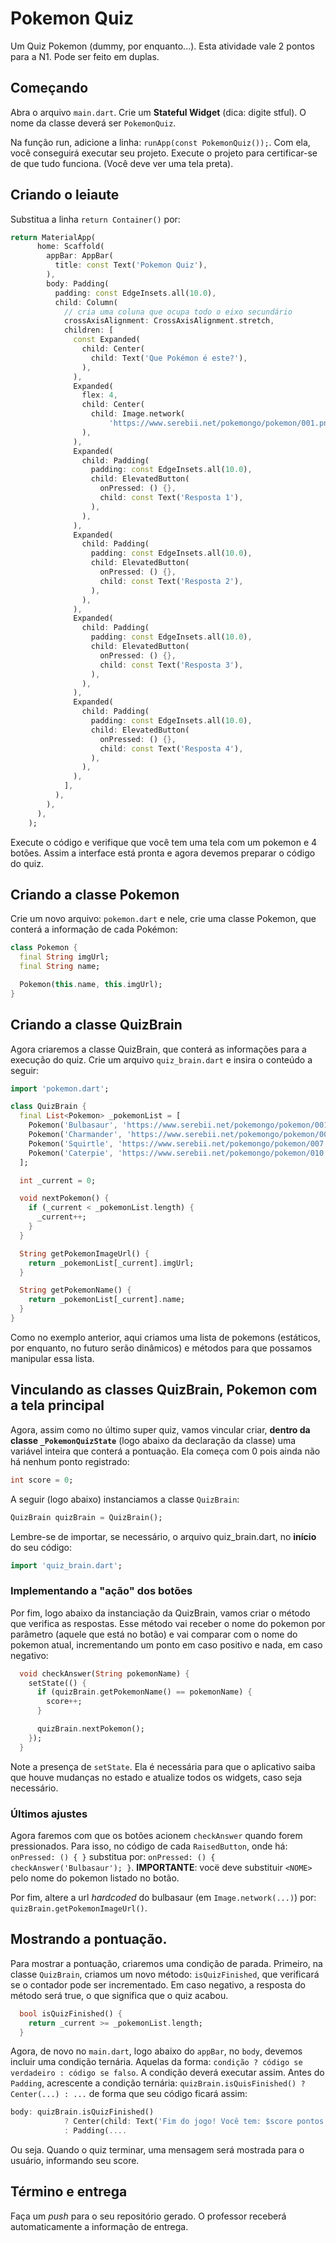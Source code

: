 # Pokemon Quiz

Um Quiz Pokemon (dummy, por enquanto...). Esta atividade vale 2 pontos para a N1. Pode ser feito em duplas.

## Começando

Abra o arquivo `main.dart`. Crie um **Stateful Widget** (dica: digite stful). O nome da classe
deverá ser `PokemonQuiz`.

Na função run, adicione a linha: `runApp(const PokemonQuiz());`. Com ela, você conseguirá executar seu projeto. Execute o projeto para certificar-se de que tudo funciona. (Você deve ver uma tela preta).


## Criando o leiaute

Substitua a linha `return Container()` por:
```dart
return MaterialApp(
      home: Scaffold(
        appBar: AppBar(
          title: const Text('Pokemon Quiz'),
        ),
        body: Padding(
          padding: const EdgeInsets.all(10.0),
          child: Column(
            // cria uma coluna que ocupa todo o eixo secundário
            crossAxisAlignment: CrossAxisAlignment.stretch,
            children: [
              const Expanded(
                child: Center(
                  child: Text('Que Pokémon é este?'),
                ),
              ),
              Expanded(
                flex: 4,
                child: Center(
                  child: Image.network(
                      'https://www.serebii.net/pokemongo/pokemon/001.png'),
                ),
              ),
              Expanded(
                child: Padding(
                  padding: const EdgeInsets.all(10.0),
                  child: ElevatedButton(
                    onPressed: () {},
                    child: const Text('Resposta 1'),
                  ),
                ),
              ),
              Expanded(
                child: Padding(
                  padding: const EdgeInsets.all(10.0),
                  child: ElevatedButton(
                    onPressed: () {},
                    child: const Text('Resposta 2'),
                  ),
                ),
              ),
              Expanded(
                child: Padding(
                  padding: const EdgeInsets.all(10.0),
                  child: ElevatedButton(
                    onPressed: () {},
                    child: const Text('Resposta 3'),
                  ),
                ),
              ),
              Expanded(
                child: Padding(
                  padding: const EdgeInsets.all(10.0),
                  child: ElevatedButton(
                    onPressed: () {},
                    child: const Text('Resposta 4'),
                  ),
                ),
              ),
            ],
          ),
        ),
      ),
    );
```

Execute o código e verifique que você tem uma tela com um pokemon e 4 botões. Assim a interface está pronta e agora devemos preparar o código do quiz.

## Criando a classe Pokemon

Crie um novo arquivo: `pokemon.dart` e nele, crie uma classe Pokemon, que conterá a informação de cada 
Pokémon:

```dart
class Pokemon {
  final String imgUrl;
  final String name;

  Pokemon(this.name, this.imgUrl);
}
```

## Criando a classe QuizBrain

Agora criaremos a classe QuizBrain, que conterá as informações para a execução do quiz. Crie um arquivo
`quiz_brain.dart` e insira o conteúdo a seguir:

```dart
import 'pokemon.dart';

class QuizBrain {
  final List<Pokemon> _pokemonList = [
    Pokemon('Bulbasaur', 'https://www.serebii.net/pokemongo/pokemon/001.png'),
    Pokemon('Charmander', 'https://www.serebii.net/pokemongo/pokemon/004.png'),
    Pokemon('Squirtle', 'https://www.serebii.net/pokemongo/pokemon/007.png'),
    Pokemon('Caterpie', 'https://www.serebii.net/pokemongo/pokemon/010.png'),
  ];

  int _current = 0;

  void nextPokemon() {
    if (_current < _pokemonList.length) {
      _current++;
    }
  }

  String getPokemonImageUrl() {
    return _pokemonList[_current].imgUrl;
  }

  String getPokemonName() {
    return _pokemonList[_current].name;
  }
}

```

Como no exemplo anterior, aqui criamos uma lista de pokemons (estáticos, por enquanto, no futuro serão
dinâmicos) e métodos para que possamos manipular essa lista.


## Vinculando as classes QuizBrain, Pokemon com a tela principal

Agora, assim como no último super quiz, vamos vincular criar, **dentro da classe `_PokemonQuizState`** (logo abaixo da declaração da classe) uma variável inteira que conterá a pontuação. Ela começa com 0 pois ainda não há nenhum ponto registrado:

```dart
int score = 0;
```

A seguir (logo abaixo) instanciamos a classe `QuizBrain`:
```dart
QuizBrain quizBrain = QuizBrain();
```

Lembre-se de importar, se necessário, o arquivo quiz_brain.dart, no **início** do seu código:
```dart
import 'quiz_brain.dart';
```

### Implementando a "ação" dos botões

Por fim, logo abaixo da instanciação da QuizBrain, vamos criar o método que verifica as respostas.
Esse método vai receber o nome do pokemon por parâmetro (aquele que está no botão) e vai comparar com o nome do pokemon atual, incrementando um ponto em caso positivo e nada, em caso negativo:

```dart
  void checkAnswer(String pokemonName) {
    setState(() {
      if (quizBrain.getPokemonName() == pokemonName) {
        score++;
      }

      quizBrain.nextPokemon();
    });
  }
```

Note a presença de `setState`. Ela é necessária para que o aplicativo saiba que houve mudanças no estado e atualize todos os widgets, caso seja necessário.

### Últimos ajustes

Agora faremos com que os botões acionem `checkAnswer` quando forem pressionados. Para isso, no código de cada `RaisedButton`, onde há: `onPressed: () { }` substitua por: `onPressed: () { checkAnswer('Bulbasaur'); }`. **IMPORTANTE**: vocë deve substituir `<NOME>` pelo nome do pokemon listado no botão.

Por fim, altere a url *hardcoded* do bulbasaur (em `Image.network(...)`) por: `quizBrain.getPokemonImageUrl()`.


## Mostrando a pontuação.

Para mostrar a pontuação, criaremos uma condição de parada. Primeiro, na classe `QuizBrain`, criamos um novo método: `isQuizFinished`, que verificará se o contador pode ser incrementado. Em caso negativo, a resposta do método será true, o que significa que o quiz acabou.

```dart
  bool isQuizFinished() {
    return _current >= _pokemonList.length;
  }
```

Agora, de novo no `main.dart`, logo abaixo do `appBar`, no `body`, devemos incluir uma condição ternária.
Aquelas da forma: `condição ? código se verdadeiro : código se falso`. A condição deverá executar assim. Antes do `Padding`, acrescente a condição ternária: `quizBrain.isQuisFinished() ? Center(...) : ...`
de forma que seu código ficará assim:

```dart
body: quizBrain.isQuizFinished()
            ? Center(child: Text('Fim do jogo! Você tem: $score pontos'))
            : Padding(....
```

Ou seja. Quando o quiz terminar, uma mensagem será mostrada para o usuário, informando seu score.


## Término e entrega

Faça um *push* para o seu repositório gerado. O professor receberá automaticamente a informação de entrega.
